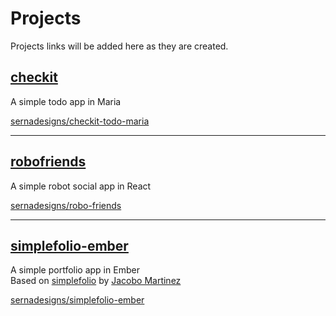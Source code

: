 # Projects

Projects links will be added here as they are created.

## [checkit](./checkit/src/index.html)

A simple todo app in Maria  

[sernadesigns/checkit-todo-maria](https://github.com/sernadesigns/checkit-todo-maria)

***

## [robofriends](./robofriends/index.html)

A simple robot social app in React  

[sernadesigns/robo-friends](https://github.com/sernadesigns/robo-friends)

***

## [simplefolio-ember](./simplefolio-ember/)

A simple portfolio app in Ember  
Based on [simplefolio](https://github.com/cobidev/simplefolio) by [Jacobo Martinez](https://github.com/cobidev)  

[sernadesigns/simplefolio-ember](https://github.com/sernadesigns/simplefolio-ember)